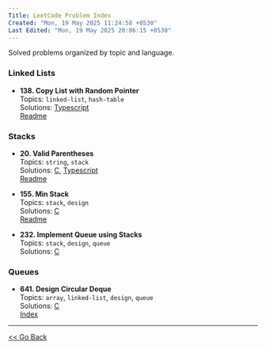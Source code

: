 ```yaml
---
Title: LeetCode Problem Index
Created: "Mon, 19 May 2025 11:24:58 +0530"
Last Edited: "Mon, 19 May 2025 20:06:15 +0530"
---
```


Solved problems organized by topic and language.

### Linked Lists

- **138. Copy List with Random Pointer**  
  Topics: `linked-list`, `hash-table`  
  Solutions: [Typescript](./linked-lists/138-copy-list-with-random-pointer/ts/copy-random-list.ts)  
  [Readme](./linked-lists/138-copy-list-with-random-pointer/README.md)

### Stacks

- **20. Valid Parentheses**  
  Topics: `string`, `stack`  
  Solutions: [C](./stacks/20-valid-parentheses/c/parentheses_validator.c), [Typescript](./stacks/20-valid-parentheses/ts/parentheses_validator.ts)  
  [Readme](./stacks/20-valid-parentheses/README.md)

- **155. Min Stack**  
  Topics: `stack`, `design`  
  Solutions: [C](./stacks/155-min-stack/c/min_stack.c)  
  [Readme](./stacks/155-min-stack/README.md)

- **232. Implement Queue using Stacks**  
  Topics: `stack`, `design`, `queue`  
  Solutions: [C](./stacks/232-implement-queue-using-stacks/c/queue_using_stacks.c)  

### Queues

- **641. Design Circular Deque**  
  Topics: `array`, `linked-list`, `design`, `queue`  
  Solutions: [C](./queues/641-design-circular-deque/c/fixed_capacity_deque.c)  
  [Index](./queues/641-design-circular-deque/index.md)

---

[<< Go Back](../../index.md)
